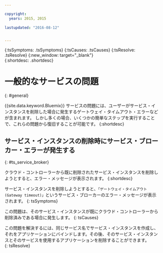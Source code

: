 ```yaml
---

copyright:
  years: 2015, 2015
  
lastupdated: "2016-08-12"


---
```



{:tsSymptoms: .tsSymptoms}
{:tsCauses: .tsCauses}
{:tsResolve: .tsResolve}
{:new_window: target="_blank"}  
{:shortdesc: .shortdesc}


# 一般的なサービスの問題
{: #general}


{{site.data.keyword.Bluemix}} サービスの問題には、ユーザーがサービス・インスタンスを削除した場合に発生するゲートウェイ・タイムアウト・エラーなどが含まれます。 しかし多くの場合、いくつかの簡単なステップを実行することで、これらの問題から復旧することが可能です。
{:shortdesc}

## サービス・インスタンスの削除時にサービス・ブローカー・エラーが発生する
{: #ts_service_broker}

クラウド・コントローラーから既に削除されたサービス・インスタンスを削除しようとすると、エラー・メッセージが表示されます。
{:shortdesc}


サービス・インスタンスを削除しようとすると、`「ゲートウェイ・タイムアウト (Gateway timeout)」`というサービス・ブローカーのエラー・メッセージが表示されます。
{: tsSymptoms}


この問題は、そのサービス・インスタンスが既にクラウド・コントローラーから削除済みである場合に発生します。
{: tsCauses}


この問題を解決するには、同じサービス名でサービス・インスタンスを作成し、それをアプリケーションにバインドします。その後、そのサービス・インスタンスとそのサービスを使用するアプリケーションを削除することができます。   
{: tsResolve}
